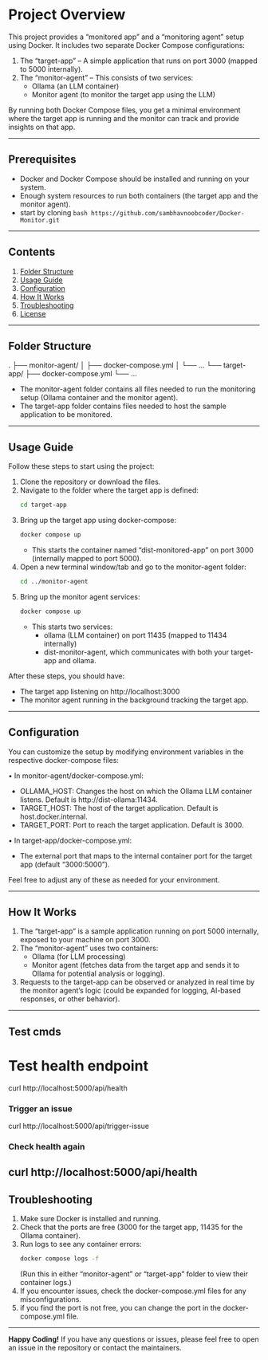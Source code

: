 # Project Overview

This project provides a “monitored app” and a “monitoring agent” setup using Docker. It includes two separate Docker Compose configurations:
1. The “target-app” – A simple application that runs on port 3000 (mapped to 5000 internally).
2. The “monitor-agent” – This consists of two services: 
   - Ollama (an LLM container)  
   - Monitor agent (to monitor the target app using the LLM)

By running both Docker Compose files, you get a minimal environment where the target app is running and the monitor can track and provide insights on that app.

---

## Prerequisites

- Docker and Docker Compose should be installed and running on your system.
- Enough system resources to run both containers (the target app and the monitor agent).
- start by cloning 
`bash
https://github.com/sambhavnoobcoder/Docker-Monitor.git
`
---
## Contents

1. [Folder Structure](#folder-structure)  
2. [Usage Guide](#usage-guide)  
3. [Configuration](#configuration)  
4. [How It Works](#how-it-works)  
5. [Troubleshooting](#troubleshooting)  
6. [License](#license)

---

## Folder Structure
.
├── monitor-agent/
│ ├── docker-compose.yml
│ └── ...
└── target-app/
├── docker-compose.yml
└── ...

- The monitor-agent folder contains all files needed to run the monitoring setup (Ollama container and the monitor agent).
- The target-app folder contains files needed to host the sample application to be monitored.

---

## Usage Guide

Follow these steps to start using the project:

1. Clone the repository or download the files.  
2. Navigate to the folder where the target app is defined:
   ```bash
   cd target-app
   ```
3. Bring up the target app using docker-compose:
   ```bash
   docker compose up
   ```
   - This starts the container named “dist-monitored-app” on port 3000 (internally mapped to port 5000).  
4. Open a new terminal window/tab and go to the monitor-agent folder:
   ```bash
   cd ../monitor-agent
   ```
5. Bring up the monitor agent services:
   ```bash
   docker compose up
   ```
   - This starts two services:
     - ollama (LLM container) on port 11435 (mapped to 11434 internally)  
     - dist-monitor-agent, which communicates with both your target-app and ollama.  

After these steps, you should have:
- The target app listening on http://localhost:3000
- The monitor agent running in the background tracking the target app.

---

## Configuration

You can customize the setup by modifying environment variables in the respective docker-compose files:

• In monitor-agent/docker-compose.yml:
- OLLAMA_HOST: Changes the host on which the Ollama LLM container listens. Default is http://dist-ollama:11434.  
- TARGET_HOST: The host of the target application. Default is host.docker.internal.  
- TARGET_PORT: Port to reach the target application. Default is 3000.  

• In target-app/docker-compose.yml:
- The external port that maps to the internal container port for the target app (default “3000:5000”).

Feel free to adjust any of these as needed for your environment.

---

## How It Works

1. The “target-app” is a sample application running on port 5000 internally, exposed to your machine on port 3000.  
2. The “monitor-agent” uses two containers:  
   - Ollama (for LLM processing)  
   - Monitor agent (fetches data from the target app and sends it to Ollama for potential analysis or logging).  
3. Requests to the target-app can be observed or analyzed in real time by the monitor agent’s logic (could be expanded for logging, AI-based responses, or other behavior).
---

## Test cmds 
# Test health endpoint
curl http://localhost:5000/api/health

### Trigger an issue
curl http://localhost:5000/api/trigger-issue

### Check health again
curl http://localhost:5000/api/health
---

## Troubleshooting

1. Make sure Docker is installed and running.  
2. Check that the ports are free (3000 for the target app, 11435 for the Ollama container).  
3. Run logs to see any container errors:  
   ```bash
   docker compose logs -f
   ```
   (Run this in either “monitor-agent” or “target-app” folder to view their container logs.)
4. If you encounter issues, check the docker-compose.yml files for any misconfigurations.
5. if you find the port is not free, you can change the port in the docker-compose.yml file.
---

**Happy Coding!** If you have any questions or issues, please feel free to open an issue in the repository or contact the maintainers.
